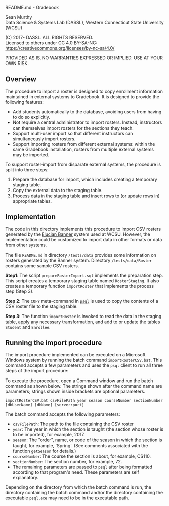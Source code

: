 README.md - Gradebook

Sean Murthy   
Data Science & Systems Lab (DASSL), Western Connecticut State University (WCSU)

(C) 2017- DASSL. ALL RIGHTS RESERVED.   
Licensed to others under CC 4.0 BY-SA-NC:   
https://creativecommons.org/licenses/by-nc-sa/4.0/

PROVIDED AS IS. NO WARRANTIES EXPRESSED OR IMPLIED. USE AT YOUR OWN RISK.


## Overview

The procedure to import a roster is designed to copy enrollment information
maintained in external systems to Gradebook. It is designed to provide the
following features:
- Add students automatically to the database, avoiding users from having to do
so explicitly.
- Not require a central administrator to import rosters. Instead, instructors
can themselves import rosters for the sections they teach.
- Support multi-user import so that different instructors can simultaneously
import rosters.
- Support importing rosters from different external systems: within the same
Gradebook installation, rosters from multiple external systems may be imported.

To support roster-import from disparate external systems, the procedure is split
into three steps:
1. Prepare the database for import, which includes creating a temporary staging
table.
2. Copy the external data to the staging table.
3. Process data in the staging table and insert rows to (or update rows in)
appropriate tables.


## Implementation

The code in this directory implements this procedure to import CSV rosters
generated by the [Elucian Banner](http://www.ellucian.com/student-information-system/)
system used at WCSU. However, the implementation could be customized to import
data in other formats or data from other systems.

The file `README.md` in directory `/tests/data` provides some information on
rosters generated by the Banner system. Directory `/tests/data/Roster` contains
some sample CSV rosters.

__Step1__: The script `prepareRosterImport.sql` implements the preparation step.
This script creates a temporary staging table named `RosterStaging`. It also
creates a temporary function `importRoster` that implements the process step
(Step 3).

__Step 2__: The `COPY` meta-command in [`psql`](https://www.postgresql.org/docs/9.6/static/app-psql.html)
is used to copy the contents of a CSV roster file to the staging table.

__Step 3__: The function `importRoster` is invoked to read the data in the
staging table, apply any necessary transformation, and add to or update the
tables `Student` and `Enrollee`.

## Running the import procedure

The import procedure implemented can be executed on a Microsoft Windows
system by running the batch command `importRosterCSV.bat`. This command accepts
a few parameters and uses the `psql` client to run all three steps of the import procedure:

To execute the procedure, open a Command window and run the batch command as shown
below. The strings shown after the command name are parameters; strings
shown inside brackets are optional parameters.

`importRosterCSV.bat csvFilePath year season courseNumber sectionNumber [dbUserName] [dbName] [server:port]`

The batch command accepts the following parameters:
- `csvFilePath`: The path to the file containing the CSV roster
- `year`: The year in which the section is taught (the section whose roster is
to be imported), for example, 2017.
- `season`: The "order", name, or code of the season in which the section is
taught, for example, 'Spring'. (See comments associated with the function `getSeason` for
details.)
- `courseNumber`: The course the section is about, for example, CS110.
- `sectionNumber`: The section number, for example, 72.
- The remaining parameters are passed to `psql` after being formatted according
to that program's need. These parameters are self explanatory.

Depending on the directory from which the batch command is run, the directory
containing the batch command and/or the directory containing the executable
`psql.exe` may need to be in the executable path.
